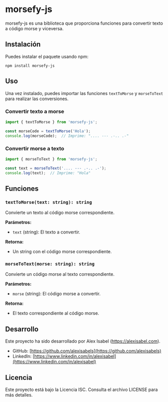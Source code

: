 # morsefy-js

morsefy-js es una biblioteca que proporciona funciones para convertir texto a código morse y viceversa.

## Instalación

Puedes instalar el paquete usando npm:

```
npm install morsefy-js
```

## Uso

Una vez instalado, puedes importar las funciones `textToMorse` y `morseToText` para realizar las conversiones.

### Convertir texto a morse

```javascript
import { textToMorse } from 'morsefy-js';

const morseCode = textToMorse('Hola');
console.log(morseCode);  // Imprime: ".... --- .-.. .-"
```

### Convertir morse a texto

```javascript
import { morseToText } from 'morsefy-js';

const text = morseToText('.... --- .-.. .-');
console.log(text);  // Imprime: "Hola"
```

## Funciones

### `textToMorse(text: string): string`

Convierte un texto al código morse correspondiente.

**Parámetros:**
- `text` (string): El texto a convertir.

**Retorna:**
- Un string con el código morse correspondiente.

### `morseToText(morse: string): string`

Convierte un código morse al texto correspondiente.

**Parámetros:**
- `morse` (string): El código morse a convertir.

**Retorna:**
- El texto correspondiente al código morse.

## Desarrollo

Este proyecto ha sido desarrollado por Alex Isabel (https://alexisabel.com).

- GitHub: [https://github.com/alexisabels](https://github.com/alexisabels)
- LinkedIn: [https://www.linkedin.com/in/alexisabel](https://www.linkedin.com/in/alexisabel)

## Licencia

Este proyecto está bajo la Licencia ISC. Consulta el archivo LICENSE para más detalles.
